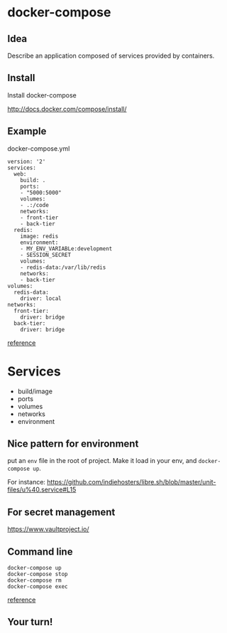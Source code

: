 # docker-compose



## Idea

Describe an application composed of services provided by containers.



## Install

Install docker-compose

http://docs.docker.com/compose/install/



## Example

docker-compose.yml

```
version: '2'
services:
  web:
    build: .
    ports:
    - "5000:5000"
    volumes:
    - .:/code
    networks:
    - front-tier
    - back-tier
  redis:
    image: redis
    environment:
    - MY_ENV_VARIABLe:development
    - SESSION_SECRET
    volumes:
    - redis-data:/var/lib/redis
    networks:
    - back-tier
volumes:
  redis-data:
    driver: local
networks:
  front-tier:
    driver: bridge
  back-tier:
    driver: bridge
```

[reference](http://docs.docker.com/compose/yml/)


# Services

 - build/image
 - ports
 - volumes
 - networks
 - environment


## Nice pattern for environment

put an `env` file in the root of project.
Make it load in your env, and `docker-compose up`.

For instance: https://github.com/indiehosters/libre.sh/blob/master/unit-files/u%40.service#L15


## For secret management

https://www.vaultproject.io/



## Command line

```
docker-compose up
docker-compose stop
docker-compose rm
docker-compose exec
```

[reference](http://docs.docker.com/compose/reference/overview/)



## Your turn!
